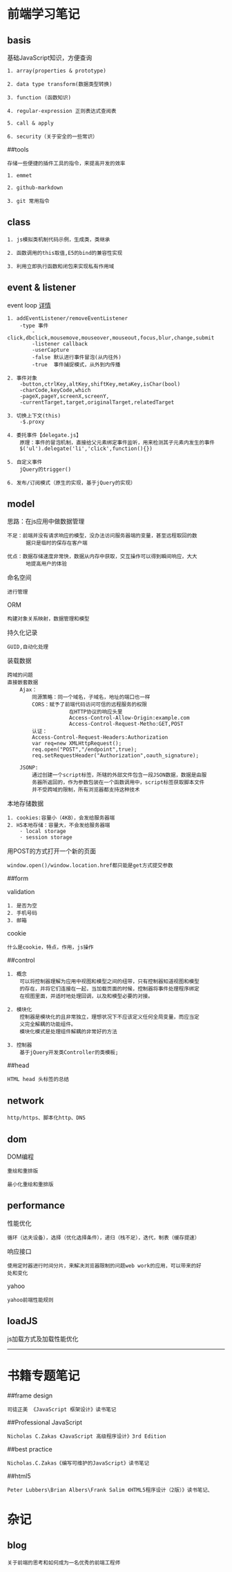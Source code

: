 前端学习笔记
====================

## basis

基础JavaScript知识，方便查询

	1. array(properties & prototype)

	2. data type transform(数据类型转换)

	3. function (函数知识)

	4. regular-expression 正则表达式查阅表

	5. call & apply

	6. security（关于安全的一些常识）

##tools

	存储一些便捷的插件工具的指令，来提高开发的效率

	1. emmet

	2. github-markdown

	3. git 常用指令
## class

	1. js模拟类机制代码示例，生成类，类继承

	2. 函数调用的this取值,E5的bind的兼容性实现

	3. 利用立即执行函数和闭包来实现私有作用域

## event & listener

event loop [详情](http://www.ruanyifeng.com/blog/2013/10/event_loop.html)

	1. addEventListener/removeEventListener
		-type 事件
			-click,dbclick,mousemove,mouseover,mouseout,focus,blur,change,submit
			-listener callback
			-userCapture
			-false 默认进行事件冒泡(从内往外)
			-true  事件捕捉模式，从外到内传播

	2. 事件对象
		-button,ctrlKey,altKey,shiftKey,metaKey,isChar(bool)
		-charCode,keyCode,which
		-pageX,pageY,screenX,screenY,
		-currentTarget,target,originalTarget,relatedTarget

	3. 切换上下文(this)
		-$.proxy

	4. 委托事件【delegate.js】
		原理：事件的冒泡机制，直接给父元素绑定事件监听，用来检测其子元素内发生的事件
		$('ul').delegate('li','click',function(){})

	5. 自定义事件
		jQuery的trigger()

	6. 发布/订阅模式（原生的实现，基于jQuery的实现）

## model

 思路：在js应用中做数据管理

	不足：前端并没有请求响应的模型，没办法访问服务器端的变量，甚至远程取回的数
		  据只是临时的保存在客户端

	优点：数据存储速度非常快，数据从内存中获取，交互操作可以得到瞬间响应，大大
		  地提高用户的体验

 命名空间

	进行管理

ORM

	构建对象关系映射，数据管理和模型

持久化记录

	GUID,自动化处理

装载数据

	跨域的问题
	直接嵌套数据
		Ajax：
			同源策略：同一个域名，子域名，地址的端口也一样
			CORS：赋予了前端代码访问可信的远程服务的权限
						在HTTP协议的响应头里
						Access-Control-Allow-Origin:example.com
						Access-Control-Request-Metho:GET,POST
			认证：
			Access-Control-Request-Headers:Authorization
			var req=new XMLHttpRequest();
			req.open("POST","/endpoint",true);
			req.setRequestHeader("Authorization",oauth_signature);

		JSONP:
			通过创建一个script标签，所辖的外部文件包含一段JSON数据，数据是由服
			务器所返回的，作为参数包装在一个函数调用中，script标签获取脚本文件
			并不受跨域的限制，所有浏览器都支持这种技术

本地存储数据

	1. cookies:容量小（4KB），会发给服务器端
	2. H5本地存储：容量大，不会发给服务器端
		· local storage
		· session storage

用POST的方式打开一个新的页面

	window.open()/window.location.href都只能是get方式提交参数

##form

validation

	1. 是否为空
	2. 手机号码
	3. 邮箱

cookie

	什么是cookie，特点，作用，js操作

##control

	1. 概念
		可以将控制器理解为应用中视图和模型之间的纽带，只有控制器知道视图和模型
		的存在，并将它们连接在一起，当加载页面的时候，控制器将事件处理程序绑定
		在视图里面，并适时地处理回调，以及和模型必要的对接。

	2. 模块化
		控制器是模块化的且非常独立，理想状况下不应该定义任何全局变量，而应当定
		义完全解耦的功能组件。
		模块化模式是处理组件解耦的非常好的方法

	3. 控制器
		基于jQuery开发类Controller的类模板;

##head

	HTML head 头标签的总结

## network

	http/https、脚本化http、DNS

## dom

DOM编程

	重绘和重排版

	最小化重绘和重排版

## performance

性能优化

	循环（达夫设备），选择（优化选择条件），递归（栈不足），迭代，制表（缓存提速）

响应接口

	使用定时器进行时间分片，来解决浏览器限制的问题web work的应用，可以带来的好
	处和变化

yahoo

	yahoo前端性能规则

## loadJS

js加载方式及加载性能优化

***
# 书籍专题笔记

##frame design

	司徒正美 《JavaScript 框架设计》读书笔记

##Professional JavaScript

	Nicholas C.Zakas 《JavaScript 高级程序设计》3rd Edition

##best practice

	Nicholas.C.Zakas《编写可维护的JavaScript》读书笔记

##html5

	Peter Lubbers\Brian Albers\Frank Salim 《HTML5程序设计（2版）》读书笔记、

# 杂记

## blog

	关于前端的思考和如何成为一名优秀的前端工程师
